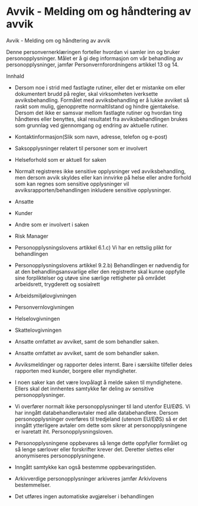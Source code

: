 # Avvik - Melding om og håndtering av avvik

Avvik - Melding om og håndtering av avvik

  

Denne personvernerklæringen forteller hvordan vi samler inn og bruker personopplysninger. Målet er å gi deg informasjon om vår behandling av personopplysninger, jamfør Personvernforordningens artikkel 13 og 14.

  

Innhald

*   Dersom noe i strid med fastlagte rutiner, eller det er mistanke om eller dokumentert brudd på regler, skal virksomheten iverksette avviksbehandling. Formålet med avviksbehandling er å lukke avviket så raskt som mulig, gjenopprette normaltilstand og hindre gjentakelse. Dersom det ikke er samsvar mellom fastlagte rutiner og hvordan ting håndteres eller benyttes, skal resultatet fra avviksbehandlingen brukes som grunnlag ved gjennomgang og endring av aktuelle rutiner.  
    
*   Kontaktinformasjon(Slik som navn, adresse, telefon og e-post)  
    
*   Saksopplysninger relatert til personer som er involvert  
    
*   Helseforhold som er aktuell for saken  
    
*   Normalt registreres ikke sensitive opplysninger ved avviksbehandling, men dersom avvik skyldes eller kan innvirke på helse eller andre forhold som kan regnes som sensitive opplysninger vil avviksrapporten/behandlingen inkludere sensitive opplysninger.  
    
*   Ansatte  
    
*   Kunder  
    
*   Andre som er involvert i saken  
    
*   Risk Manager  
    
*   Personopplysningslovens artikkel 6.1.c) Vi har en rettslig plikt for behandlingen  
    
*   Personopplysningslovens artikkel 9.2.b) Behandlingen er nødvendig for at den behandlingsansvarlige eller den registrerte skal kunne oppfylle sine forpliktelser og utøve sine særlige rettigheter på området arbeidsrett, trygderett og sosialrett  
    
*   Arbeidsmiljølovgivningen  
    
*   Personvernlovgivningen  
    
*   Helselovgivningen  
    
*   Skattelovgivningen  
    
*   Ansatte omfattet av avviket, samt de som behandler saken.  
    
*   Ansatte omfattet av avviket, samt de som behandler saken.  
    
*   Avviksmeldinger og rapporter deles internt. Bare i særskilte tilfeller deles rapporten med kunder, borgere eller myndigheter.  
    
*   I noen saker kan det være lovpålagt å melde saken til myndighetene. Ellers skal det innhentes samtykke før deling av sensitive personopplysninger.  
    
*   Vi overfører normalt ikke personopplysninger til land utenfor EU/EØS. Vi har inngått databehandleravtaler med alle databehandlere. Dersom personopplysninger overføres til tredjeland (utenom EU/EØS) så er det inngått ytterligere avtaler om dette som sikrer at personopplysningene er ivaretatt iht. Personopplysningsloven.  
    
*   Personopplysningene oppbevares så lenge dette oppfyller formålet og så lenge særlover eller forskrifter krever det. Deretter slettes eller anonymiseres personopplysningene.  
    
*   Inngått samtykke kan også bestemme oppbevaringstiden.  
    
*   Arkivverdige personopplysninger arkiveres jamfør Arkivlovens bestemmelser.  
    
*   Det utføres ingen automatiske avgjørelser i behandlingen